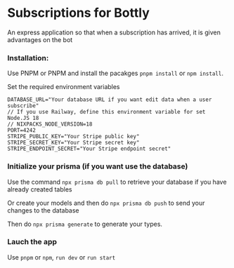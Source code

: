 # Subscriptions for Bottly

An express application so that when a subscription has arrived, it is given advantages on the bot

### Installation:

Use PNPM or PNPM and install the pacakges `pnpm install` or `npm install`.

Set the required environment variables 
```env
DATABASE_URL="Your database URL if you want edit data when a user subscribe"
// If you use Railway, define this environment variable for set Node.JS 18
// NIXPACKS_NODE_VERSION=18
PORT=4242
STRIPE_PUBLIC_KEY="Your Stripe public key"
STRIPE_SECRET_KEY="Your Stripe secret key"
STRIPE_ENDPOINT_SECRET="Your Stripe endpoint secret"
```

### Initialize your prisma (if you want use the database)

Use the command `npx prisma db pull` to retrieve your database if you have already created tables

Or create your models and then do `npx prisma db push` to send your changes to the database

Then do `npx prisma generate` to generate your types. 

### Lauch the app

Use `pnpm` or `npm`, `run dev` or `run start`